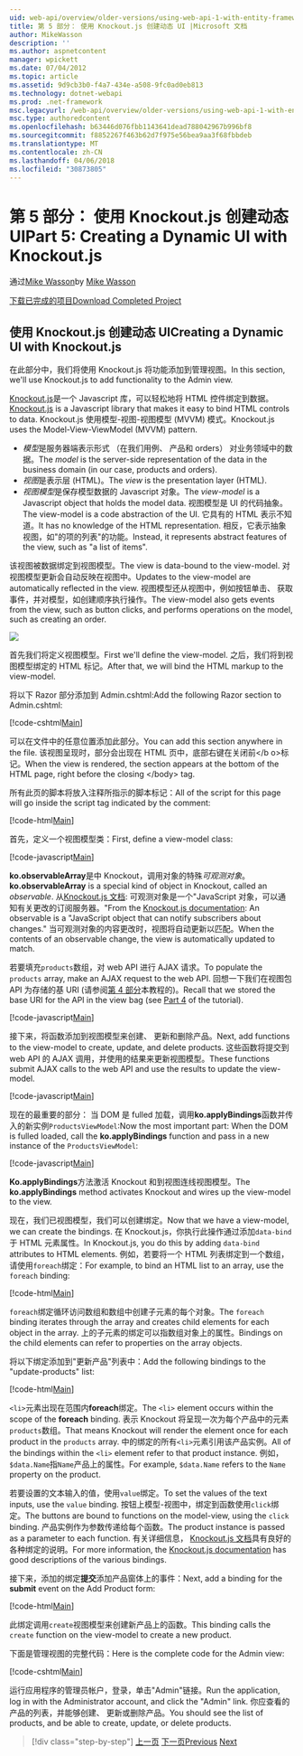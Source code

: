```yaml
---
uid: web-api/overview/older-versions/using-web-api-1-with-entity-framework-5/using-web-api-with-entity-framework-part-5
title: 第 5 部分： 使用 Knockout.js 创建动态 UI |Microsoft 文档
author: MikeWasson
description: ''
ms.author: aspnetcontent
manager: wpickett
ms.date: 07/04/2012
ms.topic: article
ms.assetid: 9d9cb3b0-f4a7-434e-a508-9fc0ad0eb813
ms.technology: dotnet-webapi
ms.prod: .net-framework
msc.legacyurl: /web-api/overview/older-versions/using-web-api-1-with-entity-framework-5/using-web-api-with-entity-framework-part-5
msc.type: authoredcontent
ms.openlocfilehash: b63446d076fbb1143641dead788042967b996bf8
ms.sourcegitcommit: f8852267f463b62d7f975e56bea9aa3f68fbbdeb
ms.translationtype: MT
ms.contentlocale: zh-CN
ms.lasthandoff: 04/06/2018
ms.locfileid: "30873805"
---
```

<a name="part-5-creating-a-dynamic-ui-with-knockoutjs"></a><span data-ttu-id="a6573-102">第 5 部分： 使用 Knockout.js 创建动态 UI</span><span class="sxs-lookup"><span data-stu-id="a6573-102">Part 5: Creating a Dynamic UI with Knockout.js</span></span>
====================
<span data-ttu-id="a6573-103">通过[Mike Wasson](https://github.com/MikeWasson)</span><span class="sxs-lookup"><span data-stu-id="a6573-103">by [Mike Wasson](https://github.com/MikeWasson)</span></span>

[<span data-ttu-id="a6573-104">下载已完成的项目</span><span class="sxs-lookup"><span data-stu-id="a6573-104">Download Completed Project</span></span>](http://code.msdn.microsoft.com/ASP-NET-Web-API-with-afa30545)

## <a name="creating-a-dynamic-ui-with-knockoutjs"></a><span data-ttu-id="a6573-105">使用 Knockout.js 创建动态 UI</span><span class="sxs-lookup"><span data-stu-id="a6573-105">Creating a Dynamic UI with Knockout.js</span></span>

<span data-ttu-id="a6573-106">在此部分中，我们将使用 Knockout.js 将功能添加到管理视图。</span><span class="sxs-lookup"><span data-stu-id="a6573-106">In this section, we'll use Knockout.js to add functionality to the Admin view.</span></span>

<span data-ttu-id="a6573-107">[Knockout.js](http://knockoutjs.com/)是一个 Javascript 库，可以轻松地将 HTML 控件绑定到数据。</span><span class="sxs-lookup"><span data-stu-id="a6573-107">[Knockout.js](http://knockoutjs.com/) is a Javascript library that makes it easy to bind HTML controls to data.</span></span> <span data-ttu-id="a6573-108">Knockout.js 使用模型-视图-视图模型 (MVVM) 模式。</span><span class="sxs-lookup"><span data-stu-id="a6573-108">Knockout.js uses the Model-View-ViewModel (MVVM) pattern.</span></span>

- <span data-ttu-id="a6573-109">*模型*是服务器端表示形式 （在我们用例、 产品和 orders） 对业务领域中的数据。</span><span class="sxs-lookup"><span data-stu-id="a6573-109">The *model* is the server-side representation of the data in the business domain (in our case, products and orders).</span></span>
- <span data-ttu-id="a6573-110">*视图*是表示层 (HTML)。</span><span class="sxs-lookup"><span data-stu-id="a6573-110">The *view* is the presentation layer (HTML).</span></span>
- <span data-ttu-id="a6573-111">*视图模型*是保存模型数据的 Javascript 对象。</span><span class="sxs-lookup"><span data-stu-id="a6573-111">The *view-model* is a Javascript object that holds the model data.</span></span> <span data-ttu-id="a6573-112">视图模型是 UI 的代码抽象。</span><span class="sxs-lookup"><span data-stu-id="a6573-112">The view-model is a code abstraction of the UI.</span></span> <span data-ttu-id="a6573-113">它具有的 HTML 表示不知道。</span><span class="sxs-lookup"><span data-stu-id="a6573-113">It has no knowledge of the HTML representation.</span></span> <span data-ttu-id="a6573-114">相反，它表示抽象视图，如"的项的列表"的功能。</span><span class="sxs-lookup"><span data-stu-id="a6573-114">Instead, it represents abstract features of the view, such as "a list of items".</span></span>

<span data-ttu-id="a6573-115">该视图被数据绑定到视图模型。</span><span class="sxs-lookup"><span data-stu-id="a6573-115">The view is data-bound to the view-model.</span></span> <span data-ttu-id="a6573-116">对视图模型更新会自动反映在视图中。</span><span class="sxs-lookup"><span data-stu-id="a6573-116">Updates to the view-model are automatically reflected in the view.</span></span> <span data-ttu-id="a6573-117">视图模型还从视图中，例如按钮单击、 获取事件，并对模型，如创建顺序执行操作。</span><span class="sxs-lookup"><span data-stu-id="a6573-117">The view-model also gets events from the view, such as button clicks, and performs operations on the model, such as creating an order.</span></span>

![](using-web-api-with-entity-framework-part-5/_static/image1.png)

<span data-ttu-id="a6573-118">首先我们将定义视图模型。</span><span class="sxs-lookup"><span data-stu-id="a6573-118">First we'll define the view-model.</span></span> <span data-ttu-id="a6573-119">之后，我们将到视图模型绑定的 HTML 标记。</span><span class="sxs-lookup"><span data-stu-id="a6573-119">After that, we will bind the HTML markup to the view-model.</span></span>

<span data-ttu-id="a6573-120">将以下 Razor 部分添加到 Admin.cshtml:</span><span class="sxs-lookup"><span data-stu-id="a6573-120">Add the following Razor section to Admin.cshtml:</span></span>

[!code-cshtml[Main](using-web-api-with-entity-framework-part-5/samples/sample1.cshtml)]

<span data-ttu-id="a6573-121">可以在文件中的任意位置添加此部分。</span><span class="sxs-lookup"><span data-stu-id="a6573-121">You can add this section anywhere in the file.</span></span> <span data-ttu-id="a6573-122">该视图呈现时，部分会出现在 HTML 页中，底部右键在关闭前&lt;/b o&gt;标记。</span><span class="sxs-lookup"><span data-stu-id="a6573-122">When the view is rendered, the section appears at the bottom of the HTML page, right before the closing &lt;/body&gt; tag.</span></span>

<span data-ttu-id="a6573-123">所有此页的脚本将放入注释所指示的脚本标记：</span><span class="sxs-lookup"><span data-stu-id="a6573-123">All of the script for this page will go inside the script tag indicated by the comment:</span></span>

[!code-html[Main](using-web-api-with-entity-framework-part-5/samples/sample2.html)]

<span data-ttu-id="a6573-124">首先，定义一个视图模型类：</span><span class="sxs-lookup"><span data-stu-id="a6573-124">First, define a view-model class:</span></span>

[!code-javascript[Main](using-web-api-with-entity-framework-part-5/samples/sample3.js)]

<span data-ttu-id="a6573-125">**ko.observableArray**是中 Knockout，调用对象的特殊*可观测对象*。</span><span class="sxs-lookup"><span data-stu-id="a6573-125">**ko.observableArray** is a special kind of object in Knockout, called an *observable*.</span></span> <span data-ttu-id="a6573-126">从[Knockout.js 文档](http://knockoutjs.com/documentation/observables.html): 可观测对象是一个"JavaScript 对象，可以通知有关更改的订阅服务器。"</span><span class="sxs-lookup"><span data-stu-id="a6573-126">From the [Knockout.js documentation](http://knockoutjs.com/documentation/observables.html): An observable is a "JavaScript object that can notify subscribers about changes."</span></span> <span data-ttu-id="a6573-127">当可观测对象的内容更改时，视图将自动更新以匹配。</span><span class="sxs-lookup"><span data-stu-id="a6573-127">When the contents of an observable change, the view is automatically updated to match.</span></span>

<span data-ttu-id="a6573-128">若要填充`products`数组，对 web API 进行 AJAX 请求。</span><span class="sxs-lookup"><span data-stu-id="a6573-128">To populate the `products` array, make an AJAX request to the web API.</span></span> <span data-ttu-id="a6573-129">回想一下我们在视图包 API 为存储的基 URI (请参阅[第 4 部分](using-web-api-with-entity-framework-part-4.md)本教程的)。</span><span class="sxs-lookup"><span data-stu-id="a6573-129">Recall that we stored the base URI for the API in the view bag (see [Part 4](using-web-api-with-entity-framework-part-4.md) of the tutorial).</span></span>

[!code-javascript[Main](using-web-api-with-entity-framework-part-5/samples/sample4.js?highlight=5)]

<span data-ttu-id="a6573-130">接下来，将函数添加到视图模型来创建、 更新和删除产品。</span><span class="sxs-lookup"><span data-stu-id="a6573-130">Next, add functions to the view-model to create, update, and delete products.</span></span> <span data-ttu-id="a6573-131">这些函数将提交到 web API 的 AJAX 调用，并使用的结果来更新视图模型。</span><span class="sxs-lookup"><span data-stu-id="a6573-131">These functions submit AJAX calls to the web API and use the results to update the view-model.</span></span>

[!code-javascript[Main](using-web-api-with-entity-framework-part-5/samples/sample5.js?highlight=7)]

<span data-ttu-id="a6573-132">现在的最重要的部分： 当 DOM 是 fulled 加载，调用**ko.applyBindings**函数并传入的新实例`ProductsViewModel`:</span><span class="sxs-lookup"><span data-stu-id="a6573-132">Now the most important part: When the DOM is fulled loaded, call the **ko.applyBindings** function and pass in a new instance of the `ProductsViewModel`:</span></span>

[!code-javascript[Main](using-web-api-with-entity-framework-part-5/samples/sample6.js)]

<span data-ttu-id="a6573-133">**Ko.applyBindings**方法激活 Knockout 和到视图连线视图模型。</span><span class="sxs-lookup"><span data-stu-id="a6573-133">The **ko.applyBindings** method activates Knockout and wires up the view-model to the view.</span></span>

<span data-ttu-id="a6573-134">现在，我们已视图模型，我们可以创建绑定。</span><span class="sxs-lookup"><span data-stu-id="a6573-134">Now that we have a view-model, we can create the bindings.</span></span> <span data-ttu-id="a6573-135">在 Knockout.js，你执行此操作通过添加`data-bind`于 HTML 元素属性。</span><span class="sxs-lookup"><span data-stu-id="a6573-135">In Knockout.js, you do this by adding `data-bind` attributes to HTML elements.</span></span> <span data-ttu-id="a6573-136">例如，若要将一个 HTML 列表绑定到一个数组，请使用`foreach`绑定：</span><span class="sxs-lookup"><span data-stu-id="a6573-136">For example, to bind an HTML list to an array, use the `foreach` binding:</span></span>

[!code-html[Main](using-web-api-with-entity-framework-part-5/samples/sample7.html?highlight=1)]

<span data-ttu-id="a6573-137">`foreach`绑定循环访问数组和数组中创建子元素的每个对象。</span><span class="sxs-lookup"><span data-stu-id="a6573-137">The `foreach` binding iterates through the array and creates child elements for each object in the array.</span></span> <span data-ttu-id="a6573-138">上的子元素的绑定可以指数组对象上的属性。</span><span class="sxs-lookup"><span data-stu-id="a6573-138">Bindings on the child elements can refer to properties on the array objects.</span></span>

<span data-ttu-id="a6573-139">将以下绑定添加到"更新产品"列表中：</span><span class="sxs-lookup"><span data-stu-id="a6573-139">Add the following bindings to the "update-products" list:</span></span>

[!code-html[Main](using-web-api-with-entity-framework-part-5/samples/sample8.html)]

<span data-ttu-id="a6573-140">`<li>`元素出现在范围内**foreach**绑定。</span><span class="sxs-lookup"><span data-stu-id="a6573-140">The `<li>` element occurs within the scope of the **foreach** binding.</span></span> <span data-ttu-id="a6573-141">表示 Knockout 将呈现一次为每个产品中的元素`products`数组。</span><span class="sxs-lookup"><span data-stu-id="a6573-141">That means Knockout will render the element once for each product in the `products` array.</span></span> <span data-ttu-id="a6573-142">中的绑定的所有`<li>`元素引用该产品实例。</span><span class="sxs-lookup"><span data-stu-id="a6573-142">All of the bindings within the `<li>` element refer to that product instance.</span></span> <span data-ttu-id="a6573-143">例如，`$data.Name`指`Name`产品上的属性。</span><span class="sxs-lookup"><span data-stu-id="a6573-143">For example, `$data.Name` refers to the `Name` property on the product.</span></span>

<span data-ttu-id="a6573-144">若要设置的文本输入的值，使用`value`绑定。</span><span class="sxs-lookup"><span data-stu-id="a6573-144">To set the values of the text inputs, use the `value` binding.</span></span> <span data-ttu-id="a6573-145">按钮上模型-视图中，绑定到函数使用`click`绑定。</span><span class="sxs-lookup"><span data-stu-id="a6573-145">The buttons are bound to functions on the model-view, using the `click` binding.</span></span> <span data-ttu-id="a6573-146">产品实例作为参数传递给每个函数。</span><span class="sxs-lookup"><span data-stu-id="a6573-146">The product instance is passed as a parameter to each function.</span></span> <span data-ttu-id="a6573-147">有关详细信息， [Knockout.js 文档](http://knockoutjs.com/documentation/observables.html)具有良好的各种绑定的说明。</span><span class="sxs-lookup"><span data-stu-id="a6573-147">For more information, the [Knockout.js documentation](http://knockoutjs.com/documentation/observables.html) has good descriptions of the various bindings.</span></span>

<span data-ttu-id="a6573-148">接下来，添加的绑定**提交**添加产品窗体上的事件：</span><span class="sxs-lookup"><span data-stu-id="a6573-148">Next, add a binding for the **submit** event on the Add Product form:</span></span>

[!code-html[Main](using-web-api-with-entity-framework-part-5/samples/sample9.html)]

<span data-ttu-id="a6573-149">此绑定调用`create`视图模型来创建新产品上的函数。</span><span class="sxs-lookup"><span data-stu-id="a6573-149">This binding calls the `create` function on the view-model to create a new product.</span></span>

<span data-ttu-id="a6573-150">下面是管理视图的完整代码：</span><span class="sxs-lookup"><span data-stu-id="a6573-150">Here is the complete code for the Admin view:</span></span>

[!code-cshtml[Main](using-web-api-with-entity-framework-part-5/samples/sample10.cshtml)]

<span data-ttu-id="a6573-151">运行应用程序的管理员帐户，登录，单击"Admin"链接。</span><span class="sxs-lookup"><span data-stu-id="a6573-151">Run the application, log in with the Administrator account, and click the "Admin" link.</span></span> <span data-ttu-id="a6573-152">你应查看的产品的列表，并能够创建、 更新或删除产品。</span><span class="sxs-lookup"><span data-stu-id="a6573-152">You should see the list of products, and be able to create, update, or delete products.</span></span>

> [!div class="step-by-step"]
> <span data-ttu-id="a6573-153">[上一页](using-web-api-with-entity-framework-part-4.md)
> [下一页](using-web-api-with-entity-framework-part-6.md)</span><span class="sxs-lookup"><span data-stu-id="a6573-153">[Previous](using-web-api-with-entity-framework-part-4.md)
[Next](using-web-api-with-entity-framework-part-6.md)</span></span>
